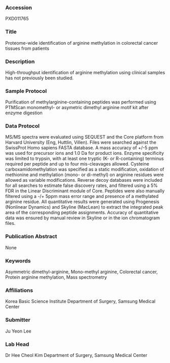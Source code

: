 ### Accession
PXD011765

### Title
Proteome-wide identification of arginine methylation in colorectal cancer tissues from patients

### Description
High-throughput identification of arginine methylation using clinical samples has not previously been studied.

### Sample Protocol
Purification of methylarginine-containing peptides was performed using PTMScan monomethyl- or asymetric dimethyl arginine motif kit after enzyme digestion

### Data Protocol
MS/MS spectra were evaluated using SEQUEST and the Core platform from Harvard University (Eng, Huttlin, Villen). Files were searched against the SwissProt Homo sapiens FASTA database.  A mass accuracy of +/-5 ppm was used for precursor ions and 1.0 Da for product ions.  Enzyme specificity was limited to trypsin, with at least one tryptic (K- or R-containing) terminus required per peptide and up to four mis-cleavages allowed.  Cysteine carboxamidomethylation was specified as a static modification, oxidation of methionine and methylation (mono- or di-methyl) on arginine residues were allowed as variable modifications.  Reverse decoy databases were included for all searches to estimate false discovery rates, and filtered using a 5% FDR in the Linear Discriminant module of Core. Peptides were also manually filtered using a -/+ 5ppm mass error range and presence of a methylated arginine residue.  All quantitative results were generated using Progenesis (Nonlinear Dynamics) and Skyline (MacLean) to extract the integrated peak area of the corresponding peptide assignments.  Accuracy of quantitative data was ensured by manual review in Skyline or in the ion chromatogram files.

### Publication Abstract
None

### Keywords
Asymmetric dimethyl-arginine, Mono-methyl arginine, Colorectal cancer, Protein arginine methylation, Mass spectrometry

### Affiliations
Korea Basic Science Institute
Department of Surgery, Samsung Medical Center

### Submitter
Ju Yeon Lee

### Lab Head
Dr Hee Cheol Kim
Department of Surgery, Samsung Medical Center


